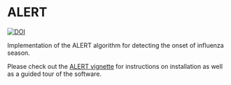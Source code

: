 ALERT
=====

[![DOI](https://zenodo.org/badge/15946492.svg)](https://zenodo.org/badge/latestdoi/15946492)

Implementation of the ALERT algorithm for detecting the onset of influenza season.

Please check out the [ALERT vignette](https://github.com/reichlab/ALERT/raw/master/vignettes/ALERTDocumentation.pdf) for instructions on installation as well as a guided tour of the software.
